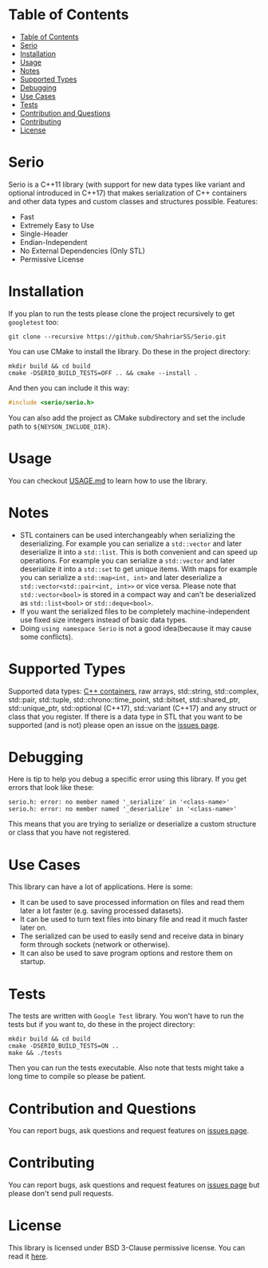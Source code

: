# Table of Contents
- [Table of Contents](#table-of-contents)
- [Serio](#serio)
- [Installation](#installation)
- [Usage](#usage)
- [Notes](#notes)
- [Supported Types](#supported-types)
- [Debugging](#debugging)
- [Use Cases](#use-cases)
- [Tests](#tests)
- [Contribution and Questions](#contribution-and-questions)
- [Contributing](#contributing)
- [License](#license)

# Serio 
Serio is a C++11 library (with support for new data types like variant and optional introduced in C++17) that makes serialization of C++ containers and other data types and custom classes and structures possible. Features:

+ Fast
+ Extremely Easy to Use
+ Single-Header
+ Endian-Independent
+ No External Dependencies (Only STL) 
+ Permissive License

# Installation
If you plan to run the tests please clone the project recursively to get ```googletest``` too:

``` shell
git clone --recursive https://github.com/ShahriarSS/Serio.git
```

You can use CMake to install the library. Do these in the project directory:

``` shell
mkdir build && cd build
cmake -DSERIO_BUILD_TESTS=OFF .. && cmake --install .
```

And then you can include it this way:

``` c++
#include <serio/serio.h>
```

You can also add the project as CMake subdirectory and set the include path to ```${NEYSON_INCLUDE_DIR}```.

# Usage
You can checkout [USAGE.md](USAGE.md) to learn how to use the library.

# Notes
+ STL containers can be used interchangeably when serializing the deserializing. For example you can serialize a ```std::vector``` and later deserialize it into a ```std::list```. This is both convenient and can speed up operations. For example you can serialize a ```std::vector``` and later deserialize it into a ```std::set``` to get unique items. With maps for example you can serialize a ```std::map<int, int>``` and later deserialize a ```std::vector<std::pair<int, int>>``` or vice versa. Please note that ```std::vector<bool>``` is stored in a compact way and can't be deserialized as ```std::list<bool>``` or ```std::deque<bool>```.
+ If you want the serialized files to be completely machine-independent use fixed size integers instead of basic data types.
+ Doing ```using namespace Serio``` is not a good idea(because it may cause some conflicts).

# Supported Types
Supported data types: [C++ containers](http://www.cplusplus.com/reference/stl/), raw arrays, std::string, std::complex, std::pair, std::tuple, std::chrono::time_point, std::bitset, std::shared_ptr, std::unique_ptr, std::optional (C++17), std::variant (C++17) and any struct or class that you register. If there is a data type in STL that you want to be supported (and is not) please open an issue on the [issues page](../../issues).

# Debugging
Here is tip to help you debug a specific error using this library. If you get errors that look like these:

``` log
serio.h: error: no member named '_serialize' in '<class-name>'
serio.h: error: no member named '_deserialize' in '<class-name>'
```

This means that you are trying to serialize or deserialize a custom structure or class that you have not registered.

# Use Cases
This library can have a lot of applications. Here is some:

+ It can be used to save processed information on files and read them later a lot faster (e.g. saving processed datasets).
+ It can be used to turn text files into binary file and read it much faster later on.
+ The serialized can be used to easily send and receive data in binary form through sockets (network or otherwise).
+ It can also be used to save program options and restore them on startup.

# Tests
The tests are written with ```Google Test``` library. You won't have to run the tests but if you want to, do these in the project directory:

``` shell
mkdir build && cd build
cmake -DSERIO_BUILD_TESTS=ON ..
make && ./tests
```

Then you can run the tests executable. Also note that tests might take a long time to compile so please be patient.

# Contribution and Questions
You can report bugs, ask questions and request features on [issues page](../../issues).

# Contributing
You can report bugs, ask questions and request features on [issues page](../../issues) but please don't send pull requests.

# License
This library is licensed under BSD 3-Clause permissive license. You can read it [here](LICENSE.md).
